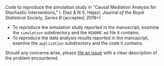 Code to reproduce the simulation study in "Causal Mediation Analysis for
Stochastic Interventions," I. Diaz & N.S. Hejazi, _Journal of the Royal
Statistical Society, Series B_ (accepted; 2019+)

* To reproduce the simulation study reported in the manuscript, examine the
  `simulation` subdirectory and the `README.md` file it contains.
* To reproduce the data analysis results reported in the manuscript, examine the
  `application` subdirectory and the code it contains.

Should any concerns arise, please [file an
issue](https://github.com/nhejazi/pub_medshift_jrssb/issues/new) with a clear
description of the problem encountered.
